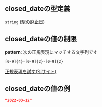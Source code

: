 ## closed\_dateの型定義

`string` ([駅の廃止日](data-properties-駅リスト-items-properties-駅の廃止日.md))

## closed\_dateの値の制限

**pattern**: 次の正規表現にマッチする文字列です

```regexp
[0-9]{4}-[0-9]{2}-[0-9]{2}
```

[正規表現を試す(別サイト)](https://regexr.com/?expression=%5B0-9%5D%7B4%7D-%5B0-9%5D%7B2%7D-%5B0-9%5D%7B2%7D "try regular expression with regexr.com")

## closed\_dateの値の例

```json
"2022-03-12"
```
